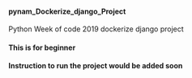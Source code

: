 #### pynam_Dockerize_django_Project
Python Week of code 2019 dockerize django project 
#### This is for beginner

#### Instruction to run the project would be added soon
